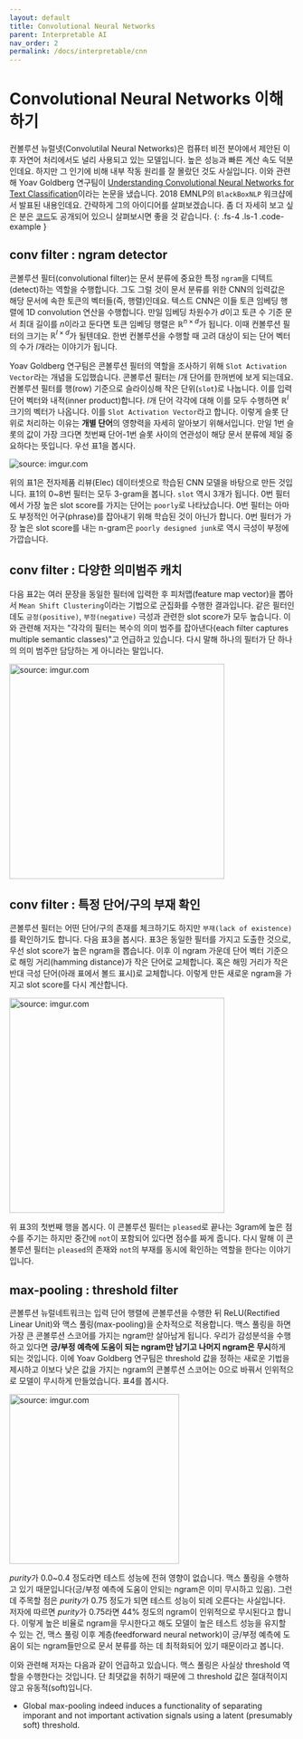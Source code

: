 ```yaml
---
layout: default
title: Convolutional Neural Networks
parent: Interpretable AI
nav_order: 2
permalink: /docs/interpretable/cnn
---
```


# Convolutional Neural Networks 이해하기

컨볼루션 뉴럴넷(Convolutilal Neural Networks)은 컴퓨터 비전 분야에서 제안된 이후 자연어 처리에서도 널리 사용되고 있는 모델입니다. 높은 성능과 빠른 계산 속도 덕분인데요. 하지만 그 인기에 비해 내부 작동 원리를 잘 몰랐던 것도 사실입니다. 이와 관련해 Yoav Goldberg 연구팀이 [Understanding Convolutional Neural Networks for Text Classification](https://arxiv.org/pdf/1809.08037.pdf)이라는 논문을 냈습니다. 2018 EMNLP의 `BlackBoxNLP` 워크샵에서 발표된 내용인데요. 간략하게 그의 아이디어를 살펴보겠습니다. 좀 더 자세히 보고 싶은 분은 [코드](https://github.com/sayaendo/interpreting-cnn-for-text)도 공개되어 있으니 살펴보시면 좋을 것 같습니다.
{: .fs-4 .ls-1 .code-example }



## conv filter : ngram detector

콘볼루션 필터(convolutional filter)는 문서 분류에 중요한 특정 `ngram`을 디텍트(detect)하는 역할을 수행합니다. 그도 그럴 것이 문서 분류를 위한 CNN의 입력값은 해당 문서에 속한 토큰의 벡터들(즉, 행렬)인데요. 텍스트 CNN은 이들 토큰 임베딩 행렬에 1D convolution 연산을 수행합니다. 만일 임베딩 차원수가 $d$이고 토큰 수 기준 문서 최대 길이를 $n$이라고 둔다면 토큰 임베딩 행렬은 $\mathbb{ R }^{n \times d}$가 됩니다. 이때 컨볼루션 필터의 크기는 $\mathbb{ R }^{l \times d}$가 될텐데요. 한번 컨볼루션을 수행할 때 고려 대상이 되는 단어 벡터의 수가 $l$개라는 이야기가 됩니다.  

Yoav Goldberg 연구팀은 콘볼루션 필터의 역할을 조사하기 위해 `Slot Activation Vector`라는 개념을 도입했습니다. 콘볼루션 필터는 $l$개 단어를 한꺼번에 보게 되는데요. 컨볼루션 필터를 행(row) 기준으로 슬라이싱해 작은 단위(`slot`)로 나눕니다. 이를 입력 단어 벡터와 내적(inner product)합니다.  $l$개 단어 각각에 대해 이를 모두 수행하면 $\mathbb{ R }^{l}$ 크기의 벡터가 나옵니다. 이를 `Slot Activation Vector`라고 합니다. 이렇게 슬롯 단위로 처리하는 이유는 **개별 단어**의 영향력을 자세히 알아보기 위해서입니다. 만일 1번 슬롯의 값이 가장 크다면 첫번째 단어-1번 슬롯 사이의 연관성이 해당 문서 분류에 제일 중요하다는 뜻입니다. 우선 표1을 봅시다.



<img src="https://i.imgur.com/wsK1ey4.png" title="source: imgur.com" />



위의 표1은 전자제품 리뷰(Elec) 데이터셋으로 학습된 CNN 모델을 바탕으로 만든 것입니다. 표1의 0~8번 필터는 모두 3-gram을 봅니다. `slot` 역시 3개가 됩니다. 0번 필터에서 가장 높은 slot score를 가지는 단어는 `poorly`로 나타났습니다. 0번 필터는 아마도 부정적인 어구(phrase)를 잡아내기 위해 학습된 것이 아닌가 합니다. 0번 필터가 가장 높은 slot score를 내는 n-gram은 `poorly designed junk`로 역시 극성이 부정에 가깝습니다. 



## conv filter : 다양한 의미범주 캐치

다음 표2는 여러 문장을 동일한 필터에 입력한 후 피처맵(feature map vector)을 뽑아서 `Mean Shift Clustering`이라는 기법으로 군집화를 수행한 결과입니다. 같은 필터인데도 `긍정(positive)`, `부정(negative)` 극성과 관련한 slot score가 모두 높습니다. 이와 관련해 저자는 "각각의 필터는 복수의 의미 범주를 잡아낸다(each filter captures multiple semantic classes)"고 언급하고 있습니다. 다시 말해 하나의 필터가 단 하나의 의미 범주만 담당하는 게 아니라는 말입니다.



<img src="https://i.imgur.com/vpNSu8u.png" width="380px" title="source: imgur.com" />





## conv filter : 특정 단어/구의 부재 확인

콘볼루션 필터는 어떤 단어/구의 존재를 체크하기도 하지만 `부재(lack of existence)`를 확인하기도 합니다. 다음 표3을 봅시다. 표3은 동일한 필터를 가지고 도출한 것으로, 우선 slot score가 높은 ngram을 뽑습니다. 이후 이 ngram 가운데 단어 벡터 기준으로 해밍 거리(hamming distance)가 작은 단어로 교체합니다. 혹은 해밍 거리가 작은 반대 극성 단어(아래 표에서 볼드 표시)로 교체합니다. 이렇게 만든 새로운 ngram을 가지고 slot score를 다시 계산합니다. 



<img src="https://i.imgur.com/iFlBmAj.png" width="380px" title="source: imgur.com" />



위 표3의 첫번째 행을 봅시다. 이 콘볼루션 필터는 `pleased`로 끝나는 3gram에 높은 점수를 주기는 하지만 중간에 `not`이 포함되어 있다면 점수를 짜게 줍니다. 다시 말해 이 콘볼루션 필터는  `pleased`의 존재와 `not`의 부재를 동시에 확인하는 역할을 한다는 이야기입니다.



## max-pooling : threshold filter

콘볼루션 뉴럴네트워크는 입력 단어 행렬에 콘볼루션을 수행한 뒤 ReLU(Rectified Linear Unit)와 맥스 풀링(max-pooling)을 순차적으로 적용합니다. 맥스 풀링을 하면 가장 큰 콘볼루션 스코어를 가지는 ngram만 살아남게 됩니다. 우리가 감성분석을 수행하고 있다면 **긍/부정 예측에 도움이 되는 ngram만 남기고 나머지 ngram은 무시**하게 되는 것입니다. 이에 Yoav Goldberg 연구팀은 threshold 값을 정하는 새로운 기법을 제시하고 이보다 낮은 값을 가지는 ngram의 콘볼루션 스코어는 0으로 바꿔서 인위적으로 모델이 무시하게 만들었습니다. 표4를 봅시다.



<img src="https://i.imgur.com/MewLX9Q.png" width="300px" title="source: imgur.com" />



*purity*가 0.0~0.4 정도라면 테스트 성능에 전혀 영향이 없습니다. 맥스 풀링을 수행하고 있기 때문입니다(긍/부정 예측에 도움이 안되는 ngram은 이미 무시하고 있음). 그런데 주목할 점은 *purity*가 0.75 정도가 되면 테스트 성능이 되레 오른다는 사실입니다. 저자에 따르면 *purity*가 0.75라면 44% 정도의 ngram이 인위적으로 무시된다고 합니다. 이렇게 높은 비율로 ngram을 무시한다고 해도 모델이 높은 테스트 성능을 유지할 수 있는 건, 맥스 풀링 이후 계층(feedforward neural network)이 긍/부정 예측에 도움이 되는 ngram들만으로 문서 분류를 하는 데 최적화되어 있기 때문이라고 봅니다.

이와 관련해 저자는 다음과 같이 언급하고 있습니다. 맥스 풀링은 사실상 threshold 역할을 수행한다는 것입니다. 단 최댓값을 취하기 때문에 그 threshold 값은 절대적이지 않고 유동적(soft)입니다.

- Global max-pooling indeed induces a functionality of separating imporant and not important activation signals using a latent (presumably soft) threshold.